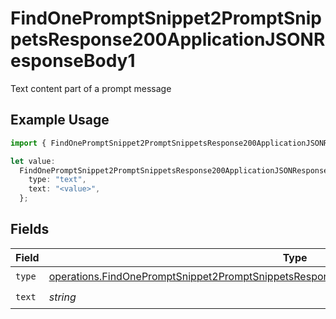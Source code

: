 # FindOnePromptSnippet2PromptSnippetsResponse200ApplicationJSONResponseBody1

Text content part of a prompt message

## Example Usage

```typescript
import { FindOnePromptSnippet2PromptSnippetsResponse200ApplicationJSONResponseBody1 } from "@orq-ai/node/models/operations";

let value:
  FindOnePromptSnippet2PromptSnippetsResponse200ApplicationJSONResponseBody1 = {
    type: "text",
    text: "<value>",
  };
```

## Fields

| Field                                                                                                                                                                                                  | Type                                                                                                                                                                                                   | Required                                                                                                                                                                                               | Description                                                                                                                                                                                            |
| ------------------------------------------------------------------------------------------------------------------------------------------------------------------------------------------------------ | ------------------------------------------------------------------------------------------------------------------------------------------------------------------------------------------------------ | ------------------------------------------------------------------------------------------------------------------------------------------------------------------------------------------------------ | ------------------------------------------------------------------------------------------------------------------------------------------------------------------------------------------------------ |
| `type`                                                                                                                                                                                                 | [operations.FindOnePromptSnippet2PromptSnippetsResponse200ApplicationJSONResponseBody3Type](../../models/operations/findonepromptsnippet2promptsnippetsresponse200applicationjsonresponsebody3type.md) | :heavy_check_mark:                                                                                                                                                                                     | N/A                                                                                                                                                                                                    |
| `text`                                                                                                                                                                                                 | *string*                                                                                                                                                                                               | :heavy_check_mark:                                                                                                                                                                                     | N/A                                                                                                                                                                                                    |